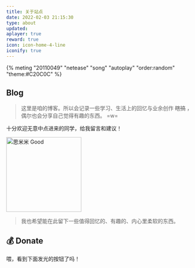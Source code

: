 ```yaml
---
title: 关于站点
date: 2022-02-03 21:15:30
type: about
updated:
aplayer: true
reward: true
icon: icon-home-4-line
iconify: true
---
```


<!-- "autoplay" -->

{% meting "20110049" "netease" "song" "autoplay" "order:random" "theme:#C20C0C" %}

## Blog

> 这里是咱的博客。所以会记录一些学习、生活上的回忆与业余创作 ~~瞎搞~~ ，偶尔也会分享自己觉得有趣的东西。 =w=

<div class="danger">
</div>

十分欢迎无意中点进来的同学，给我留言和建议！

<img class="shadow-none" src="https://q1.qlogo.cn/g?b=qq&nk=79099400&s=640" width="200" alt="思米米 Good" />

> 我也希望能在此留下一些值得回忆的、有趣的、内心里柔软的东西。

## 💰 Donate

喂，看到下面发光的按钮了吗！
